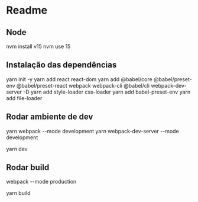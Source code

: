 # Readme

## Node
nvm install v15
nvm use 15

## Instalação das dependências
yarn init -y
yarn add react react-dom
yarn add @babel/core @babel/preset-env @babel/preset-react webpack webpack-cli @babel/cli webpack-dev-server -D
yarn add style-loader css-loader
yarn add babel-preset-env
yarn add file-loader

## Rodar ambiente de dev
yarn webpack --mode development
yarn webpack-dev-server --mode development

yarn dev

## Rodar build
webpack --mode production

yarn build
